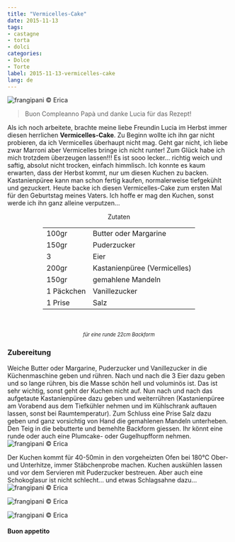 ```yaml
---
title: "Vermicelles-Cake"
date: 2015-11-13
tags:
- castagne
- torta
- dolci
categories:
- Dolce
- Torte
label: 2015-11-13-vermicelles-cake
lang: de
---
```

![](../2015-11-13-vermicelles-cake/header.jpg "frangipani © Erica")

> Buon Compleanno Papà und danke Lucia für das Rezept!

Als ich noch arbeitete, brachte meine liebe Freundin Lucia im Herbst immer diesen herrlichen **Vermicelles-Cake**. Zu Beginn wollte ich ihn gar nicht probieren, da ich Vermicelles überhaupt nicht mag. Geht gar nicht, ich liebe zwar Marroni aber Vermicelles bringe ich nicht runter! Zum Glück habe ich mich trotzdem überzeugen lassen!!! Es ist sooo lecker... richtig weich und saftig, absolut nicht trocken, einfach himmlisch. Ich konnte es kaum erwarten, dass der Herbst kommt, nur um diesen Kuchen zu backen. Kastanienpüree kann man schon fertig kaufen, normalerweise tiefgekühlt und gezuckert. Heute backe ich diesen Vermicelles-Cake zum ersten Mal für den Geburtstag meines Vaters. Ich hoffe er mag den Kuchen, sonst werde ich ihn ganz alleine verputzen...


<div id="wrapper" style="text-align: center">
  <div id="yourdiv" style="display: inline-block;">
    <div class="ingredients" itemscope itemtype="http://schema.org/Recipe">
      <span itemprop="name" style="display:none;">Vermicelles-Cake</span>
      <span itemprop="recipeCategory" style="display:none;">Süsses</span>
      <img itemprop="image" style="display:none;" class="ignore-gallery-item" src="../2015-11-13-vermicelles-cake/header.jpeg"/>
      <span itemprop="author" style="display:none;">Erica Raiano</span>
      <span itemprop="description" style="display:none;">Vermicelles-Cake, richtig weich und saftig, absolut nicht trocken, einfach himmlisch.</span>
      <div class="ingredients-title">Zutaten</div>
      <table>
        <tbody>
          </tr>
          <tr itemprop="recipeIngredient">
            <td>100gr</td>
            <td>Butter oder Margarine</td>
          </tr>
          <tr itemprop="recipeIngredient">
            <td>150gr</td>
            <td>Puderzucker</td>
          </tr>
          <tr itemprop="recipeIngredient">
            <td>3</td>
            <td>Eier</td>
          </tr>
          <tr itemprop="recipeIngredient">
            <td>200gr</td>
            <td>Kastanienpüree (Vermicelles)</td>
          </tr>
          <tr itemprop="recipeIngredient">
            <td>150gr</td>
            <td>gemahlene Mandeln</td>
          </tr>
          <tr itemprop="recipeIngredient">
            <td>1 Päckchen</td>
            <td>Vanillezucker</td>
          </tr>
          <tr itemprop="recipeIngredient">
            <td>1 Prise</td>
            <td>Salz</td>  
          </tr>
        </tbody>
      </table>
      <br></br>
      <i class="pull-right" style="font-size: 80%;">für eine runde 22cm Backform</i>
    </div>
  </div>
</div>


<h3>
  <font color="grey">
    <i class="fa-solid fa-gears"></i>
  </font> Zubereitung
</h3>

Weiche Butter oder Margarine, Puderzucker und Vanillezucker in die Küchenmaschine geben und rühren. Nach und nach die 3 Eier dazu geben und so lange rühren, bis die Masse schön hell und voluminös ist. Das ist sehr wichtig, sonst geht der Kuchen nicht auf. Nun nach und nach das aufgetaute Kastanienpüree dazu geben und weiterrühren (Kastanienpüree am Vorabend aus dem Tiefkühler nehmen und im Kühlschrank auftauen lassen, sonst bei Raumtemperatur). Zum Schluss eine Prise Salz dazu geben und ganz vorsichtig von Hand die gemahlenen Mandeln unterheben. Den Teig in die bebutterte und bemehlte Backform giessen. Ihr könnt eine runde oder auch eine Plumcake- oder Gugelhupfform nehmen.
![](../2015-11-13-vermicelles-cake/teglia.jpg "frangipani © Erica")

Der Kuchen kommt für 40-50min in den vorgeheizten Ofen bei 180°C Ober- und Unterhitze, immer Stäbchenprobe machen. Kuchen auskühlen lassen und vor dem Servieren mit Puderzucker bestreuen. Aber auch eine Schokoglasur ist nicht schlecht... und etwas Schlagsahne dazu...
![](../2015-11-13-vermicelles-cake/risultato1.jpg "frangipani © Erica")

![](../2015-11-13-vermicelles-cake/risultato2.jpg "frangipani © Erica")

![](../2015-11-13-vermicelles-cake/risultato3.jpg "frangipani © Erica")

<h4>Buon appetito
  <font color="red">
    <i class="fa-regular fa-face-smile"></i>
  </font>
</h4>